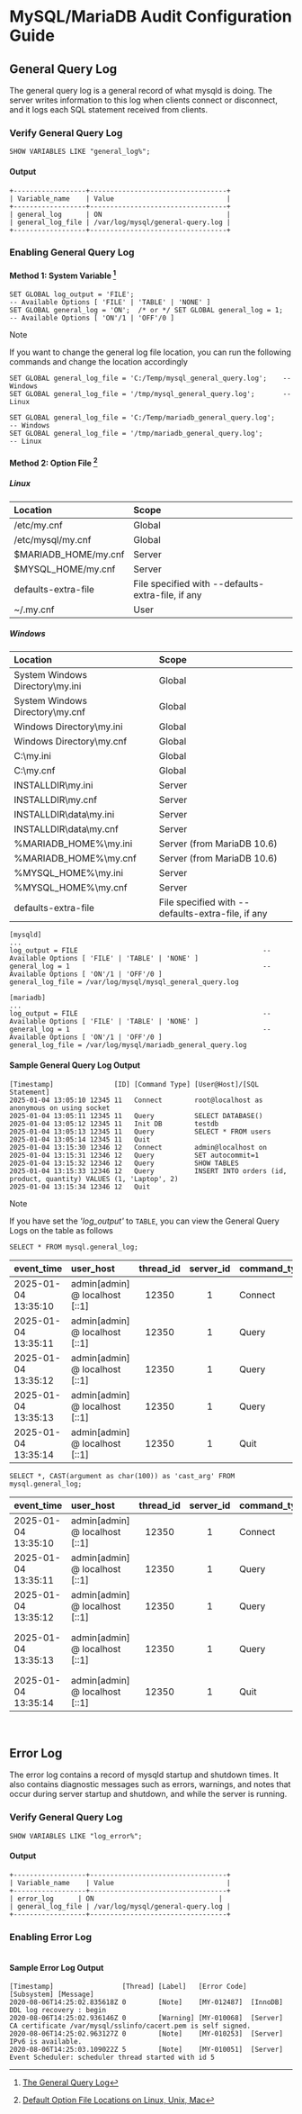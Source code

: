 # MySQL/MariaDB Audit Configuration Guide
## General Query Log
The general query log is a general record of what mysqld is doing. The server writes information to this log when clients connect or disconnect, and it logs each SQL statement received from clients.

### Verify General Query Log
```mysql
SHOW VARIABLES LIKE "general_log%";
```

#### Output
```mysql
+------------------+----------------------------------+
| Variable_name    | Value                            |
+------------------+----------------------------------+
| general_log      | ON                               |
| general_log_file | /var/log/mysql/general-query.log |
+------------------+----------------------------------+
```

### Enabling General Query Log
#### Method 1: System Variable [^1]
```mysql
SET GLOBAL log_output = 'FILE';                                         -- Available Options [ 'FILE' | 'TABLE' | 'NONE' ]
SET GLOBAL general_log = 'ON';  /* or */ SET GLOBAL general_log = 1;    -- Available Options [ 'ON'/1 | 'OFF'/0 ]
```

> [!NOTE]
> If you want to change the general log file location, you can run the following commands and change the location accordingly

```mysql
SET GLOBAL general_log_file = 'C:/Temp/mysql_general_query.log';    -- Windows
SET GLOBAL general_log_file = '/tmp/mysql_general_query.log';       -- Linux
```

```mysql
SET GLOBAL general_log_file = 'C:/Temp/mariadb_general_query.log';    -- Windows
SET GLOBAL general_log_file = '/tmp/mariadb_general_query.log';       -- Linux
```

#### Method 2: Option File [^2]
##### Linux
| Location             | Scope                                             |
| :------------------- | :------------------------------------------------ |
| /etc/my.cnf          | Global                                            |
| /etc/mysql/my.cnf    | Global                                            |
| $MARIADB_HOME/my.cnf | Server                                            |
| $MYSQL_HOME/my.cnf   | Server                                            |
| defaults-extra-file  | File specified with --defaults-extra-file, if any |
| ~/.my.cnf            | User                                              |

##### Windows
| Location                        | Scope                                             |
| :------------------------------ | :------------------------------------------------ |
| System Windows Directory\my.ini | Global                                            |
| System Windows Directory\my.cnf | Global                                            |
| Windows Directory\my.ini        | Global                                            |
| Windows Directory\my.cnf        | Global                                            |
| C:\my.ini                       | Global                                            |
| C:\my.cnf                       | Global                                            |
| INSTALLDIR\my.ini               | Server                                            |
| INSTALLDIR\my.cnf               | Server                                            |
| INSTALLDIR\data\my.ini          | Server                                            |
| INSTALLDIR\data\my.cnf          | Server                                            |
| %MARIADB_HOME%\my.ini           | Server (from MariaDB 10.6)                        |
| %MARIADB_HOME%\my.cnf           | Server (from MariaDB 10.6)                        |
| %MYSQL_HOME%\my.ini             | Server                                            |
| %MYSQL_HOME%\my.cnf             | Server                                            |
| defaults-extra-file             | File specified with --defaults-extra-file, if any |

```mysql
[mysqld]
...
log_output = FILE                                              -- Available Options [ 'FILE' | 'TABLE' | 'NONE' ]
general_log = 1                                                -- Available Options [ 'ON'/1 | 'OFF'/0 ]
general_log_file = /var/log/mysql/mysql_general_query.log
```

```mysql
[mariadb]
...
log_output = FILE                                              -- Available Options [ 'FILE' | 'TABLE' | 'NONE' ]
general_log = 1                                                -- Available Options [ 'ON'/1 | 'OFF'/0 ]
general_log_file = /var/log/mysql/mariadb_general_query.log
```


#### Sample General Query Log Output
```mysql
[Timestamp]               [ID] [Command Type] [User@Host]/[SQL Statement]   
2025-01-04 13:05:10 12345 11   Connect        root@localhost as anonymous on using socket
2025-01-04 13:05:11 12345 11   Query          SELECT DATABASE()
2025-01-04 13:05:12 12345 11   Init DB        testdb
2025-01-04 13:05:13 12345 11   Query          SELECT * FROM users
2025-01-04 13:05:14 12345 11   Quit
2025-01-04 13:15:30 12346 12   Connect        admin@localhost on
2025-01-04 13:15:31 12346 12   Query          SET autocommit=1
2025-01-04 13:15:32 12346 12   Query          SHOW TABLES
2025-01-04 13:15:33 12346 12   Query          INSERT INTO orders (id, product, quantity) VALUES (1, 'Laptop', 2)
2025-01-04 13:15:34 12346 12   Quit
```

> [!NOTE]
> If you have set the _'log_output'_ to `TABLE`, you can view the General Query Logs on the table as follows

```mysql
SELECT * FROM mysql.general_log;
```

| event_time          | user_host                      | thread_id | server_id | command_type | argument |
| :------------------ | :----------------------------- | :-------: | :-------: | :----------- | :------: |
| 2025-01-04 13:35:10 | admin[admin] @ localhost [::1] | 12350     | 1         | Connect      | `BLOB`   |
| 2025-01-04 13:35:11 | admin[admin] @ localhost [::1] | 12350     | 1         | Query        | `BLOB`   |
| 2025-01-04 13:35:12 | admin[admin] @ localhost [::1] | 12350     | 1         | Query        | `BLOB`   |
| 2025-01-04 13:35:13 | admin[admin] @ localhost [::1] | 12350     | 1         | Query        | `BLOB`   |
| 2025-01-04 13:35:14 | admin[admin] @ localhost [::1] | 12350     | 1         | Quit         | `BLOB`   |

```mysql
SELECT *, CAST(argument as char(100)) as 'cast_arg' FROM mysql.general_log;
```

| event_time          | user_host                      | thread_id | server_id | command_type | argument | cast_arg                    |
| :------------------ | :----------------------------- | :-------: | :-------: | :----------- | :------: | :-------------------------- |
| 2025-01-04 13:35:10 | admin[admin] @ localhost [::1] | 12350     | 1         | Connect      | `BLOB`   |                             |
| 2025-01-04 13:35:11 | admin[admin] @ localhost [::1] | 12350     | 1         | Query        | `BLOB`   | SHOW DATABASES              |
| 2025-01-04 13:35:12 | admin[admin] @ localhost [::1] | 12350     | 1         | Query        | `BLOB`   | USE production              |
| 2025-01-04 13:35:13 | admin[admin] @ localhost [::1] | 12350     | 1         | Query        | `BLOB`   | SELECT COUNT(*) FROM orders |
| 2025-01-04 13:35:14 | admin[admin] @ localhost [::1] | 12350     | 1         | Quit         | `BLOB`   |                             |

<br>

## Error Log
The error log contains a record of mysqld startup and shutdown times. It also contains diagnostic messages such as errors, warnings, and notes that occur during server startup and shutdown, and while the server is running.

### Verify General Query Log
```mysql
SHOW VARIABLES LIKE "log_error%";
```

#### Output
```mysql
+------------------+----------------------------------+
| Variable_name    | Value                            |
+------------------+----------------------------------+
| error_log      | ON                               |
| general_log_file | /var/log/mysql/general-query.log |
+------------------+----------------------------------+
```

### Enabling Error Log
```mysql

```

#### Sample Error Log Output
```mysql
[Timestamp]                 [Thread] [Label]   [Error Code] [Subsystem] [Message]
2020-08-06T14:25:02.835618Z 0        [Note]    [MY-012487]  [InnoDB]    DDL log recovery : begin
2020-08-06T14:25:02.936146Z 0        [Warning] [MY-010068]  [Server]    CA certificate /var/mysql/sslinfo/cacert.pem is self signed.
2020-08-06T14:25:02.963127Z 0        [Note]    [MY-010253]  [Server]    IPv6 is available.
2020-08-06T14:25:03.109022Z 5        [Note]    [MY-010051]  [Server]    Event Scheduler: scheduler thread started with id 5
```


[^1]: [The General Query Log](https://dev.mysql.com/doc/refman/9.1/en/query-log.html)
[^2]: [Default Option File Locations on Linux, Unix, Mac](https://mariadb.com/kb/en/configuring-mariadb-with-option-files/)
[^3]: []()
